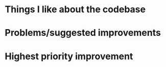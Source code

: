 # Things I like about the codebase


# Problems/suggested improvements


# Highest priority improvement
